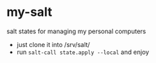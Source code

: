 # my-salt

salt states for managing my personal computers

* just clone it into /srv/salt/
* run `salt-call state.apply --local` and enjoy
